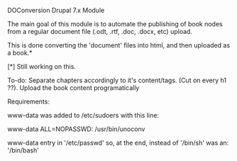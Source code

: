 DOConversion Drupal 7.x Module

The main goal of this module is to automate the publishing of book nodes from
a regular document file (.odt, .rtf, .doc, .docx, etc) upload.

This is done converting the 'document' files into html, and then uploaded as
a book.*

[*] Still working on this.

To-do: 
Separate chapters accordingly to it's content/tags. (Cut on every h1 ??).
Upload the book content programatically


Requirements:

www-data was added to /etc/sudoers with this line:

  www-data    ALL=NOPASSWD: /usr/bin/unoconv

www-data entry in '/etc/passwd' so, at the end, instead of '/bin/sh' was an:
'/bin/bash'

